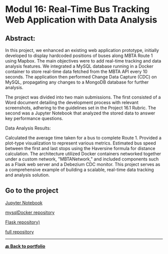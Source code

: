 # Modul 16: Real-Time Bus Tracking Web Application with Data Analysis
## Abstract: 
In this project, we enhanced an existing web application prototype, initially developed to display hardcoded positions of buses along MBTA Route 1 using Mapbox. The main objectives were to add real-time tracking and data analysis features. We integrated a MySQL database running in a Docker container to store real-time data fetched from the MBTA API every 10 seconds. The application then performed Change Data Capture (CDC) on MySQL, propagating any changes to a MongoDB database for further analysis.

The project was divided into two main submissions. The first consisted of a Word document detailing the development process with relevant screenshots, adhering to the guidelines set in the Project 16.1 Rubric. The second was a Jupyter Notebook that analyzed the stored data to answer key performance questions.

Data Analysis Results:

Calculated the average time taken for a bus to complete Route 1.
Provided a plot-type visualization to represent various metrics.
Estimated bus speed between the first and last stops using the Haversine formula for distance calculation.
The architecture utilized Docker containers networked together under a custom network, "MBTANetwork," and included components such as a Flask web server and a Debezium CDC monitor. This project serves as a comprehensive example of building a scalable, real-time data tracking and analysis solution.

## Go to the project

[Jupyter Notebook](https://github.com/Nicolagg/Data_Engineering_Certificate/blob/main/Real-Time_Bus_Tracking_Web_Application/Module16%20final.ipynb)

[mysqlDocker repository](https://github.com/Nicolagg/Data_Engineering_Certificate/tree/main/Real-Time_Bus_Tracking_Web_Application/mysqlDocker)

[Flask repository)](https://github.com/Nicolagg/Data_Engineering_Certificate/tree/main/Real-Time_Bus_Tracking_Web_Application/Module16ProjectFlask)

[full repository](https://github.com/Nicolagg/Data_Engineering_Certificate/tree/main/Real-Time_Bus_Tracking_Web_Application)


---

**[🔙 Back to portfolio](https://nicolagg.github.io/)**

